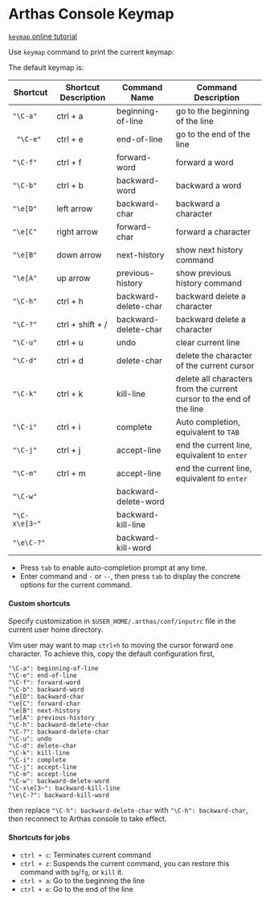 # Arthas Console Keymap

[`keymap` online tutorial](https://arthas.aliyun.com/doc/arthas-tutorials.html?language=en&id=command-keymap)

Use `keymap` command to print the current keymap:

The default keymap is:

| Shortcut      | Shortcut Description | Command Name         | Command Description                                                  |
| ------------- | -------------------- | -------------------- | -------------------------------------------------------------------- |
| `"\C-a"`      | ctrl + a             | beginning-of-line    | go to the beginning of the line                                      |
| ` "\C-e"`     | ctrl + e             | end-of-line          | go to the end of the line                                            |
| `"\C-f"`      | ctrl + f             | forward-word         | forward a word                                                       |
| `"\C-b"`      | ctrl + b             | backward-word        | backward a word                                                      |
| `"\e[D"`      | left arrow           | backward-char        | backward a character                                                 |
| `"\e[C"`      | right arrow          | forward-char         | forward a character                                                  |
| `"\e[B"`      | down arrow           | next-history         | show next history command                                            |
| `"\e[A"`      | up arrow             | previous-history     | show previous history command                                        |
| `"\C-h"`      | ctrl + h             | backward-delete-char | backward delete a character                                          |
| `"\C-?"`      | ctrl + shift + /     | backward-delete-char | backward delete a character                                          |
| `"\C-u"`      | ctrl + u             | undo                 | clear current line                                                   |
| `"\C-d"`      | ctrl + d             | delete-char          | delete the character of the current cursor                           |
| `"\C-k"`      | ctrl + k             | kill-line            | delete all characters from the current cursor to the end of the line |
| `"\C-i"`      | ctrl + i             | complete             | Auto completion, equivalent to `TAB`                                 |
| `"\C-j"`      | ctrl + j             | accept-line          | end the current line, equivalent to `enter`                          |
| `"\C-m"`      | ctrl + m             | accept-line          | end the current line, equivalent to `enter`                          |
| `"\C-w"`      |                      | backward-delete-word |                                                                      |
| `"\C-x\e[3~"` |                      | backward-kill-line   |                                                                      |
| `"\e\C-?"`    |                      | backward-kill-word   |                                                                      |

- Press `tab` to enable auto-completion prompt at any time.
- Enter command and `-` or `--`, then press `tab` to display the concrete options for the current command.

#### Custom shortcuts

Specify customization in `$USER_HOME/.arthas/conf/inputrc` file in the current user home directory.

Vim user may want to map `ctrl+h` to moving the cursor forward one character. To achieve this, copy the default configuration first,

```
"\C-a": beginning-of-line
"\C-e": end-of-line
"\C-f": forward-word
"\C-b": backward-word
"\e[D": backward-char
"\e[C": forward-char
"\e[B": next-history
"\e[A": previous-history
"\C-h": backward-delete-char
"\C-?": backward-delete-char
"\C-u": undo
"\C-d": delete-char
"\C-k": kill-line
"\C-i": complete
"\C-j": accept-line
"\C-m": accept-line
"\C-w": backward-delete-word
"\C-x\e[3~": backward-kill-line
"\e\C-?": backward-kill-word
```

then replace `"\C-h": backward-delete-char` with `"\C-h": backward-char`, then reconnect to Arthas console to take effect.

#### Shortcuts for jobs

- `ctrl + c`: Terminates current command
- `ctrl + z`: Suspends the current command, you can restore this command with `bg`/`fg`, or `kill` it.
- `ctrl + a`: Go to the beginning the line
- `ctrl + e`: Go to the end of the line

